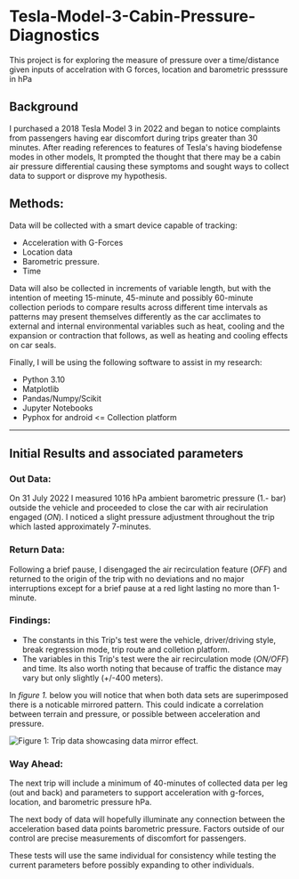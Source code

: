 # Tesla-Model-3-Cabin-Pressure-Diagnostics
This project is for exploring the measure of pressure over a time/distance given inputs of accelration with G forces, location and barometric presssure in hPa

## Background
I purchased a 2018 Tesla Model 3 in 2022 and began to notice complaints from passengers having ear discomfort during trips greater than 30 minutes. After reading references to features of Tesla's having biodefense modes in other models, It prompted the thought that there may be a cabin air pressure differential causing these symptoms and sought ways to collect data to support or disprove my hypothesis. 


## Methods:

Data will be collected with a smart device capable of tracking:
* Acceleration with G-Forces
* Location data
* Barometric pressure.
* Time

Data will also be collected in increments of variable length, but with the intention of meeting 15-minute, 45-minute and possibly 60-minute collection periods to compare results across different time intervals as patterns may present themselves differently as the car acclimates to external and internal environmental variables such as heat, cooling and the expansion or contraction that follows, as well as heating and cooling effects on car seals. 

Finally, I will be using the following software to assist in my research:
* Python 3.10
* Matplotlib
* Pandas/Numpy/Scikit
* Jupyter Notebooks
* Pyphox for android <= Collection platform

-------------------------------------------
## Initial Results and associated parameters

### Out Data:
On 31 July 2022 I measured 1016 hPa ambient barometric pressure (1.- bar) outside the vehicle and proceeded to close the car with air recirulation engaged (*ON*). I noticed a slight pressure adjustment throughout the trip which lasted approximately 7-minutes. 

### Return Data:
Following a brief pause, I disengaged the air recirculation feature (*OFF*) and returned to the origin of the trip with no deviations and no major interruptions except for a brief pause at a red light lasting no more than 1-minute.

### Findings:
* The constants in this Trip's test were the vehicle, driver/driving style, break regression mode, trip route and colletion platform.
* The variables in this Trip's test were the air recirculation mode (*ON/OFF*) and time. Its also worth noting that because of traffic the distance may vary but only slightly (+/-400 meters).

In *figure 1.* below you will notice that when both data sets are superimposed there is a noticable mirrored pattern. This could indicate a correlation between terrain and pressure, or possible between acceleration and pressure.

![Figure 1: Trip data showcasing data mirror effect.](https://user-images.githubusercontent.com/67482591/182064678-569c0be4-1082-4815-9eca-25782f9f9cd5.png)

### Way Ahead:
The next trip will include a minimum of 40-minutes of collected data per leg (out and back) and parameters to support acceleration with g-forces, location, and barometric pressure hPa. 

The next body of data will hopefully illuminate any connection between the acceleration based data points barometric pressure. 
Factors outside of our control are precise measurements of discomfort for passengers. 

These tests will use the same individual for consistency while testing the current parameters before possibly expanding to other individuals.


